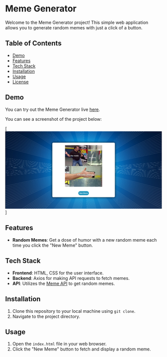 # Meme Generator

Welcome to the Meme Generator project! This simple web application allows you to generate random memes with just a click of a button.

## Table of Contents

- [Demo](#demo)
- [Features](#features)
- [Tech Stack](#tech-stack)
- [Installation](#installation)
- [Usage](#usage)
- [License](#license)

## Demo

You can try out the Meme Generator live [here](#insert-live-demo-link-here).

You can see a screenshot of the project below:

[![Project Screenshot](./Screenshot.png)]

## Features

- **Random Memes**: Get a dose of humor with a new random meme each time you click the "New Meme" button.

## Tech Stack

- **Frontend**: HTML, CSS for the user interface.
- **Backend**: Axios for making API requests to fetch memes.
- **API**: Utilizes the [Meme API](https://meme-api.com/) to get random memes.

## Installation

1. Clone this repository to your local machine using `git clone`.
2. Navigate to the project directory.

## Usage

1. Open the `index.html` file in your web browser.
2. Click the "New Meme" button to fetch and display a random meme.